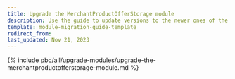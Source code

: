 ```yaml
---
title: Upgrade the MerchantProductOfferStorage module
description: Use the guide to update versions to the newer ones of the MerchantProductOfferStorage module.
template: module-migration-guide-template
redirect_from:
last_updated: Nov 21, 2023
---
```


{% include pbc/all/upgrade-modules/upgrade-the-merchantproductofferstorage-module.md %} <!-- To edit, see /_includes/pbc/all/upgrade-modules/upgrade-the-merchantproductofferstorage-module.md -->
